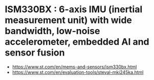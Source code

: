 # ISM330BX : 6-axis IMU (inertial measurement unit) with wide bandwidth, low-noise accelerometer, embedded AI and sensor fusion

* https://www.st.com/en/mems-and-sensors/ism330bx.html
* https://www.st.com/en/evaluation-tools/steval-mki245ka.html

